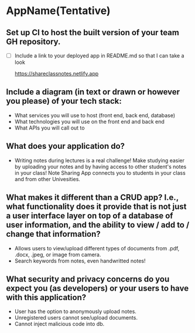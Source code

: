 # AppName(Tentative)

## Set up CI to host the built version of your team GH repository. 
 - [ ] Include a link to your deployed app in README.md so that I can take a look

   https://shareclassnotes.netlify.app

## Include a diagram (in text or drawn or however you please) of your tech stack:
 - What services you will use to host (front end, back end, database)
 - What technologies you will use on the front end and back end
 - What APIs you will call out to

## What does your application do?

- Writing notes during lectures is a real challenge! Make studying easier by uploading your notes and by having access to other student's notes in your class! Note Sharing App connects you to students in your class and from other Univesities.

## What makes it different than a CRUD app? I.e., what functionality does it provide that is not just a user interface layer on top of a database of user information, and the ability to view / add to / change that information?

- Allows users to view/upload different types of documents from .pdf, .docx, .jpeg, or image from camera.
- Search keywords from notes, even handwritted notes!

## What security and privacy concerns do you expect you (as developers) or your users to have with this application?
- User has the option to anonymously upload notes.
- Unregistered users cannot see/upload documents.
- Cannot inject malicious code into db.


<!-- ![](https://i.imgur.com/yJcQuWU.png)

![](https://i.imgur.com/2iLlxEi.png)

![](https://i.imgur.com/cdygEIC.png)
 -->

